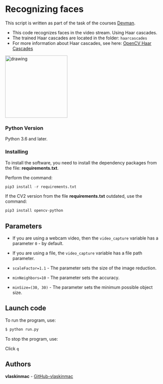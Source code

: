 # Recognizing faces

This script is written as part of the task of the courses [Devman](https://dvmn.org).


- This code recognizes faces in the video stream. Using Haar cascades.
- The trained Haar cascades are located in the folder: `haarcascades` 
- For more information about Haar cascades, see here: [OpenCV Haar Cascades](https://www.pyimagesearch.com/2021/04/12/opencv-haar-cascades/)

<img src="https://user-images.githubusercontent.com/78322994/142227795-7f1b8d46-33b6-439a-b352-2e7577424a87.png" alt="drawing" width="200"/>  

### Python Version

Python 3.6 and later.

### Installing

To install the software, you need to install the dependency packages from the file: **requirements.txt**.

Perform the command:

```python
pip3 install -r requirements.txt

```

If the CV2 version from the file **requirements.txt** outdated, use the command:

```python
pip3 install opencv-python

```

## Parameters

- If you are using a webcam video, then the `video_capture` variable has a parameter `0` - by default.

- If you are using a file, the `video_capture` variable has a file path parameter.

- `scaleFactor=1.1` - The parameter sets the size of the image reduction.
- `minNeighbors=10` - The parameter sets the accuracy.
- `minSize=(30, 30)` - The parameter sets the minimum possible object size.

## Launch code

To run the program, use:

```python
$ python run.py 
```
To stop the program, use:

Сlick `q`





## Authors

**vlaskinmac**  - [GitHub-vlaskinmac](https://github.com/vlaskinmac/)


